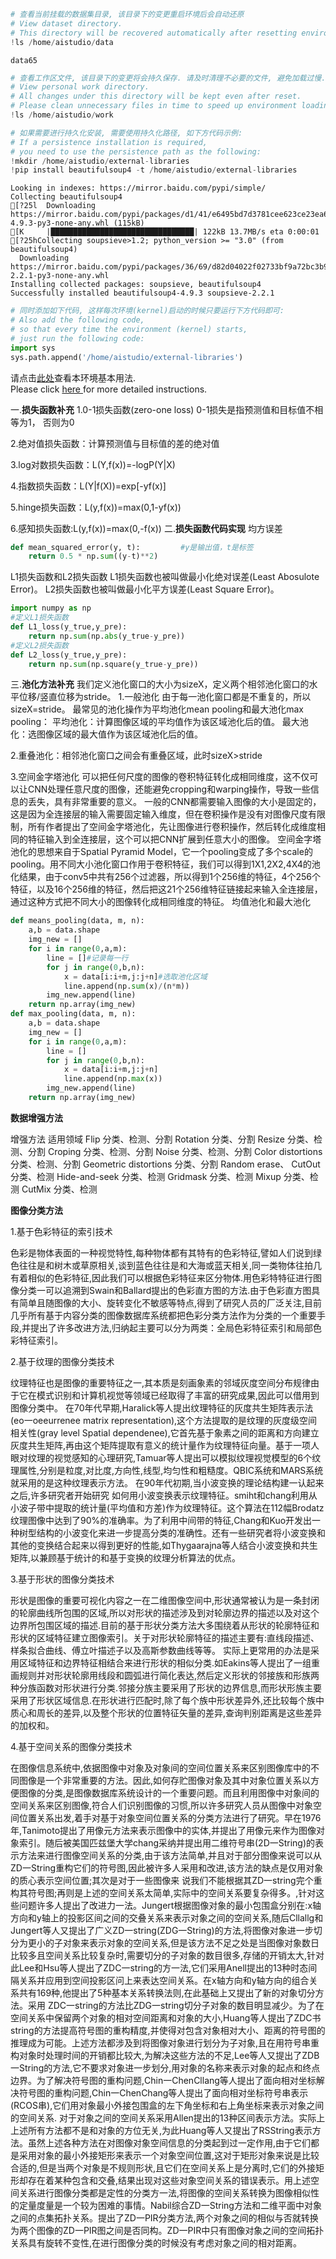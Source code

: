 ```python
# 查看当前挂载的数据集目录, 该目录下的变更重启环境后会自动还原
# View dataset directory. 
# This directory will be recovered automatically after resetting environment. 
!ls /home/aistudio/data
```

    data65



```python
# 查看工作区文件, 该目录下的变更将会持久保存. 请及时清理不必要的文件, 避免加载过慢.
# View personal work directory. 
# All changes under this directory will be kept even after reset. 
# Please clean unnecessary files in time to speed up environment loading. 
!ls /home/aistudio/work
```


```python
# 如果需要进行持久化安装, 需要使用持久化路径, 如下方代码示例:
# If a persistence installation is required, 
# you need to use the persistence path as the following: 
!mkdir /home/aistudio/external-libraries
!pip install beautifulsoup4 -t /home/aistudio/external-libraries
```

    Looking in indexes: https://mirror.baidu.com/pypi/simple/
    Collecting beautifulsoup4
    [?25l  Downloading https://mirror.baidu.com/pypi/packages/d1/41/e6495bd7d3781cee623ce23ea6ac73282a373088fcd0ddc809a047b18eae/beautifulsoup4-4.9.3-py3-none-any.whl (115kB)
    [K     |████████████████████████████████| 122kB 13.7MB/s eta 0:00:01
    [?25hCollecting soupsieve>1.2; python_version >= "3.0" (from beautifulsoup4)
      Downloading https://mirror.baidu.com/pypi/packages/36/69/d82d04022f02733bf9a72bc3b96332d360c0c5307096d76f6bb7489f7e57/soupsieve-2.2.1-py3-none-any.whl
    Installing collected packages: soupsieve, beautifulsoup4
    Successfully installed beautifulsoup4-4.9.3 soupsieve-2.2.1



```python
# 同时添加如下代码, 这样每次环境(kernel)启动的时候只要运行下方代码即可: 
# Also add the following code, 
# so that every time the environment (kernel) starts, 
# just run the following code: 
import sys 
sys.path.append('/home/aistudio/external-libraries')
```

请点击[此处](https://ai.baidu.com/docs#/AIStudio_Project_Notebook/a38e5576)查看本环境基本用法.  <br>
Please click [here ](https://ai.baidu.com/docs#/AIStudio_Project_Notebook/a38e5576) for more detailed instructions. 

一.**损失函数补充**
1.0-1损失函数(zero-one loss)
0-1损失是指预测值和目标值不相等为1， 否则为0

2.绝对值损失函数：计算预测值与目标值的差的绝对值

3.log对数损失函数：L(Y,f(x))=-logP(Y|X)

4.指数损失函数：L(Y|f(X))=exp[-yf(x)]

5.hinge损失函数：L(y,f(x))=max(0,1-yf(x))

6.感知损失函数:L(y,f(x))=max(0,-f(x))
二.**损失函数代码实现**
均方误差


```python
def mean_squared_error(y, t):         #y是输出值，t是标签
    return 0.5 * np.sum((y-t)**2)
```

L1损失函数和L2损失函数
L1损失函数也被叫做最小化绝对误差(Least Abosulote Error)。
L2损失函数也被叫做最小化平方误差(Least Square Error)。


```python
import numpy as np
#定义L1损失函数
def L1_loss(y_true,y_pre): 
    return np.sum(np.abs(y_true-y_pre))
#定义L2损失函数
def L2_loss(y_true,y_pre):
    return np.sum(np.square(y_true-y_pre))
```




三.**池化方法补充**
我们定义池化窗口的大小为sizeX，定义两个相邻池化窗口的水平位移/竖直位移为stride。
1.一般池化
由于每一池化窗口都是不重复的，所以sizeX=stride。
最常见的池化操作为平均池化mean pooling和最大池化max pooling：
平均池化：计算图像区域的平均值作为该区域池化后的值。
最大池化：选图像区域的最大值作为该区域池化后的值。

2.重叠池化：相邻池化窗口之间会有重叠区域，此时sizeX>stride

3.空间金字塔池化
可以把任何尺度的图像的卷积特征转化成相同维度，这不仅可以让CNN处理任意尺度的图像，还能避免cropping和warping操作，导致一些信息的丢失，具有非常重要的意义。
一般的CNN都需要输入图像的大小是固定的，这是因为全连接层的输入需要固定输入维度，但在卷积操作是没有对图像尺度有限制，所有作者提出了空间金字塔池化，先让图像进行卷积操作，然后转化成维度相同的特征输入到全连接层，这个可以把CNN扩展到任意大小的图像。 
空间金字塔池化的思想来自于Spatial Pyramid Model，它一个pooling变成了多个scale的pooling。用不同大小池化窗口作用于卷积特征，我们可以得到1X1,2X2,4X4的池化结果，由于conv5中共有256个过滤器，所以得到1个256维的特征，4个256个特征，以及16个256维的特征，然后把这21个256维特征链接起来输入全连接层，通过这种方式把不同大小的图像转化成相同维度的特征。
均值池化和最大池化


```python
def means_pooling(data, m, n):
    a,b = data.shape
    img_new = []
    for i in range(0,a,m):
        line = []#记录每一行
        for j in range(0,b,n):
            x = data[i:i+m,j:j+n]#选取池化区域
            line.append(np.sum(x)/(n*m))
        img_new.append(line)
    return np.array(img_new)
def max_pooling(data, m, n):
    a,b = data.shape
    img_new = []
    for i in range(0,a,m):
        line = []
        for j in range(0,b,n):
            x = data[i:i+m,j:j+n]
            line.append(np.max(x))
        img_new.append(line)
    return np.array(img_new)
```
**数据增强方法**

增强方法	       适用领域
Flip	          分类、检测、分割
Rotation	       分类、分割
Resize	          分类、检测、分割
Croping	   			 分类、检测、分割
Noise	   			 分类、检测、分割
Color distortions	  分类、检测、分割
Geometric distortions 分类、分割
Random erase、 CutOut 分类、检测
Hide-and-seek	     分类、检测
Gridmask	       分类、检测
Mixup	          分类、检测
CutMix	          分类、检测

**图像分类方法**

1.基于色彩特征的索引技术

色彩是物体表面的一种视觉特性,每种物体都有其特有的色彩特征,譬如人们说到绿色往往是和树木或草原相关,谈到蓝色往往是和大海或蓝天相关,同一类物体往拍几有着相似的色彩特征,因此我们可以根据色彩特征来区分物体.用色彩特特征进行图像分类一可以追溯到Swain和Ballard提出的色彩直方图的方法.由于色彩直方图具有简单且随图像的大小、旋转变化不敏感等特点,得到了研究人员的厂泛关注,目前几乎所有基于内容分类的图像数据库系统都把色彩分类方法作为分类的一个重要手段,并提出了许多改进方法,归纳起主要可以分为两类：全局色彩特征索引和局部色彩特征索引。

2.基于纹理的图像分类技术

纹理特征也是图像的重要特征之一,其本质是刻画象素的邻域灰度空间分布规律由于它在模式识别和计算机视觉等领域已经取得了丰富的研究成果,因此可以借用到图像分类中。
在70年代早期,Haralick等人提出纹理特征的灰度共生矩阵表示法(eo一oeeurrenee matrix representation),这个方法提取的是纹理的灰度级空间相关性(gray level Spatial dependenee),它首先基于象素之间的距离和方向建立灰度共生矩阵,再由这个矩阵提取有意义的统计量作为纹理特征向量。基于一项人眼对纹理的视觉感知的心理研究,Tamuar等人提出可以模拟纹理视觉模型的6个纹理属性,分别是粒度,对比度,方向性,线型,均匀性和粗糙度。QBIC系统和MARS系统就采用的是这种纹理表示方法。
在90年代初期,当小波变换的理论结构建一认起来之后,许多研究者开始研究
如何用小波变换表示纹理特征。smiht和chang利用从小波子带中提取的统计量(平均值和方差)作为纹理特征。这个算法在112幅Brodatz纹理图像中达到了90%的准确率。为了利用中间带的特征,Chang和Kuo开发出一种树型结构的小波变化来进一步提高分类的准确性。还有一些研究者将小波变换和其他的变换结合起来以得到更好的性能,如Thygaarajna等人结合小波变换和共生矩阵,以兼顾基于统计的和基于变换的纹理分析算法的优点。

3.基于形状的图像分类技术

形状是图像的重要可视化内容之一在二维图像空间中,形状通常被认为是一条封闭的轮廓曲线所包围的区域,所以对形状的描述涉及到对轮廓边界的描述以及对这个边界所包围区域的描述.目前的基于形状分类方法大多围绕着从形状的轮廓特征和形状的区域特征建立图像索引。关于对形状轮廓特征的描述主要有:直线段描述、样条拟合曲线、傅立叶描述子以及高斯参数曲线等等。
实际上更常用的办法是采用区域特征和边界特征相结合来进行形状的相似分类.如Eakins等人提出了一组重画规则并对形状轮廓用线段和圆弧进行简化表达,然后定义形状的邻接族和形族两种分族函数对形状进行分类.邻接分族主要采用了形状的边界信息,而形状形族主要采用了形状区域信息.在形状进行匹配时,除了每个族中形状差异外,还比较每个族中质心和周长的差异,以及整个形状的位置特征矢量的差异,查询判别距离是这些差异的加权和。

4.基于空间关系的图像分类技术

在图像信息系统中,依据图像中对象及对象间的空间位置关系来区别图像库中的不同图像是一个非常重要的方法。因此,如何存贮图像对象及其中对象位置关系以方便图像的分类,是图像数据库系统设计的一个重要问题。而且利用图像中对象间的空间关系来区别图像,符合人们识别图像的习惯,所以许多研究人员从图像中对象空间位置关系出发,着手对基于对象空间位置关系的分类方法进行了研究。早在1976年,Tanimoto提出了用像元方法来表示图像中的实体,并提出了用像元来作为图像对象索引。随后被美国匹兹堡大学chang采纳并提出用二维符号串(2D一String)的表示方法来进行图像空间关系的分类,由于该方法简单,并且对于部分图像来说可以从ZD一String重构它们的符号图,因此被许多人采用和改进,该方法的缺点是仅用对象的质心表示空间位置;其次是对于一些图像来
说我们不能根据其ZD一string完个重构其符号图;再则是上述的空间关系太简单,实际中的空间关系要复杂得多。,针对这些问题许多人提出了改进力一法。Jungert根据图像对象的最小包围盒分别在:x轴方向和y轴上的投影区间之间的交叠关系来表示对象之间的空间关系,随后Cllallg和Jungert等人又提出了广义ZD一string(ZDG一String)的方法,将图像对象进一步切分为更小的子对象来表示对象的空间关系,但是该方法不足之处是当图像对象数日比较多且空间关系比较复杂时,需要切分的子对象的数目很多,存储的开销太大,针对此Lee和Hsu等人提出了ZDC一string的方一法,它们采用Anell提出的13种时态间隔关系并应用到空间投影区问上来表达空间关系。在x轴方向和y轴方向的组合关系共有169种,他提出了5种基本关系转换法则,在此基础上又提出了新的对象切分方法。采用
ZDC一string的方法比ZDG一string切分子对象的数目明显减少。为了在空间关系中保留两个对象的相对空间距离和对象的大小,Huang等人提出了ZDC书string的方法提高符号图的重构精度,并使得对包含对象相对大小、距离的符号图的推理成为可能。上述方法都涉及到将图像对象进行划分为子对象,且在用符号串重构对象时处理时间的开销都比较大,为解决这些方法的不足,Lee等人又提出了ZDB一String的方法,它不要求对象进一步划分,用对象的名称来表示对象的起点和终点边界。为了解决符号图的重构问题,Chin一ChenCllang等人提出了面向相对坐标解决符号图的重构问题,Chin一ChenChang等人提出了面向相对坐标符号串表示(RCOS串),它们用对象最小外接包围盒的左下角坐标和右上角坐标来表示对象之间的空间关系.
对于对象之间的空间关系采用Allen提出的13种区间表示方法。实际上上述所有方法都不是和对象的方位无关,为此Huang等人又提出了RSString表示方法。虽然上述各种方法在对图像对象空间信息的分类起到过一定作用,由于它们都是采用对象的最小外接矩形来表示一个对象空间位置,这对于矩形对象来说是比较合适的,但是当两个对象是不规则形状,且它们在空间关系上是分离时,它们的外接矩形却存在着某种包含和交叠,结果出现对这些对象空间关系的错误表示。用上述空间关系进行图像分类都是定性的分类方一法,将图像的空间关系转换为图像相似性的定量度量是一个较为困难的事情。Nabil综合ZD一String方法和二维平面中对象之间的点集拓扑关系。提出了ZD一PIR分类方法,两个对象之间的相似与否就转换为两个图像的ZD一PIR图之间是否同构。ZD一PIR中只有图像对象之间的空间拓扑关系具有旋转不变性,在进行图像分类的时候没有考虑对象之间的相对距离。

